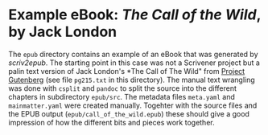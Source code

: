 # Example eBook: *The Call of the Wild*, by Jack London

The `epub` directory contains an example of an eBook that was generated by *scriv2epub*. The starting point in this case was not a Scrivener project but a palin text version of Jack London's *The Call of The Wild" from [Project Gutenberg](http://gutenberg.org) (see file `pg215.txt` in this directory). The manual text wrangling was done with `csplit` and `pandoc` to split the source into the different chapters in subdirectory `epub/src`. The metadata files `meta.yaml` and `mainmatter.yaml` were created manually. Togehter with the source files and the EPUB output (`epub/call_of_the_wild.epub`) these should give a good impression of how the different bits and pieces work together.
